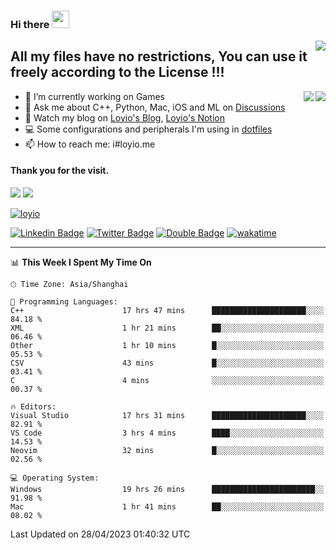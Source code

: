 <h3 align="left">Hi there <img src="https://media.giphy.com/media/hvRJCLFzcasrR4ia7z/giphy.gif" width="28"></h3>
<a align="right" href="https://github.com/loyio/loyio/blob/master/STAR/README.md"><img align="right" src="https://img.shields.io/badge/LOYIO-STAR-green" /></a>

## All my files have no restrictions, You can use it freely according to the License !!!

<a href="https://github.com/loyio#gh-light-mode-only">
     <img align="right"  src="https://loy-readme.vercel.app/api/top-langs/?username=loyio&langs_count=6&hide=css,html,jupyter%20notebook" />
</a>

<a href="https://github.com/loyio#gh-dark-mode-only">
  <img align="right"  src="https://loy-readme.vercel.app/api/top-langs/?username=loyio&langs_count=6&theme=slateorange&hide=css,html,jupyter%20notebook" />
</a>



- 🔭 I’m currently working on Games
- 💬 Ask me about C++, Python, Mac, iOS and ML on [Discussions](https://github.com/loyio/blog/discussions)
- 📔 Watch my blog on [Loyio's Blog](https://loyio.me), [Loyio's Notion](https://loyio.notion.site/loyio/Loyio-s-Dashboard-2f56bd29222a445ea9d9e8802a1ac83b)
- 💻 Some configurations and peripherals I'm using in [dotfiles](https://github.com/loyio/dotfiles)
- 📫 How to reach me: i#loyio.me


#### Thank you for the visit.
<img src="http://profile-counter.glitch.me/loyio/count.svg" />

<img src="https://loy-readme.vercel.app/api?username=loyio&show_icons=true&hide=stars&include_all_commits=true&hide_title=true&theme=slateorange" />

     

[![loyio](https://github-profile-trophy.vercel.app/?username=loyio&theme=onedark&column=4)](https://github.com/loyio)

[![Linkedin Badge](https://img.shields.io/badge/-@loyio-0077b5?style=flat-square&logo=Linkedin&logoColor=white&labelColor=0077b5&link=https://www.linkedin.com/in/loyio-hex-363172158/)](https://www.linkedin.com/in/loyio-hex-363172158/)
[![Twitter Badge](https://img.shields.io/badge/-@loyiome-1ca0f1?style=flat-square&labelColor=1ca0f1&logo=twitter&logoColor=white&link=https://twitter.com/loyiome)](https://twitter.com/loyiome)
[![Double Badge](https://img.shields.io/badge/@loyio-007722?style=flat&logo=Douban&logoColor=white)](https://www.douban.com/people/susmote)
[![wakatime](https://wakatime.com/badge/user/c0ddc104-5a20-41d1-ab9a-c4d9ea20a4d9.svg)](https://wakatime.com/@c0ddc104-5a20-41d1-ab9a-c4d9ea20a4d9)

-------
<!--START_SECTION:waka-->
📊 **This Week I Spent My Time On** 

```text
🕑︎ Time Zone: Asia/Shanghai

💬 Programming Languages: 
C++                      17 hrs 47 mins      █████████████████████░░░░   84.18 % 
XML                      1 hr 21 mins        ██░░░░░░░░░░░░░░░░░░░░░░░   06.46 % 
Other                    1 hr 10 mins        █░░░░░░░░░░░░░░░░░░░░░░░░   05.53 % 
CSV                      43 mins             █░░░░░░░░░░░░░░░░░░░░░░░░   03.41 % 
C                        4 mins              ░░░░░░░░░░░░░░░░░░░░░░░░░   00.37 % 

🔥 Editors: 
Visual Studio            17 hrs 31 mins      █████████████████████░░░░   82.91 % 
VS Code                  3 hrs 4 mins        ████░░░░░░░░░░░░░░░░░░░░░   14.53 % 
Neovim                   32 mins             █░░░░░░░░░░░░░░░░░░░░░░░░   02.56 % 

💻 Operating System: 
Windows                  19 hrs 26 mins      ███████████████████████░░   91.98 % 
Mac                      1 hr 41 mins        ██░░░░░░░░░░░░░░░░░░░░░░░   08.02 % 
```


 Last Updated on 28/04/2023 01:40:32 UTC
<!--END_SECTION:waka-->
